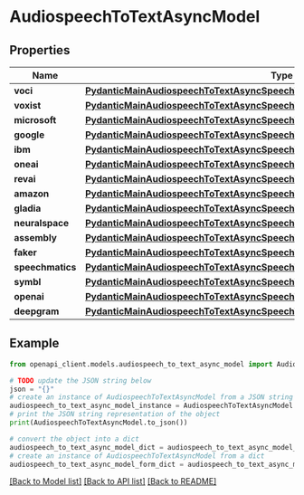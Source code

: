 # AudiospeechToTextAsyncModel


## Properties

Name | Type | Description | Notes
------------ | ------------- | ------------- | -------------
**voci** | [**PydanticMainAudiospeechToTextAsyncSpeechToTextAsyncDataClass94559364450848**](PydanticMainAudiospeechToTextAsyncSpeechToTextAsyncDataClass94559364450848.md) |  | [optional] 
**voxist** | [**PydanticMainAudiospeechToTextAsyncSpeechToTextAsyncDataClass94559364535872**](PydanticMainAudiospeechToTextAsyncSpeechToTextAsyncDataClass94559364535872.md) |  | [optional] 
**microsoft** | [**PydanticMainAudiospeechToTextAsyncSpeechToTextAsyncDataClass94559364729520**](PydanticMainAudiospeechToTextAsyncSpeechToTextAsyncDataClass94559364729520.md) |  | [optional] 
**google** | [**PydanticMainAudiospeechToTextAsyncSpeechToTextAsyncDataClass94559364731056**](PydanticMainAudiospeechToTextAsyncSpeechToTextAsyncDataClass94559364731056.md) |  | [optional] 
**ibm** | [**PydanticMainAudiospeechToTextAsyncSpeechToTextAsyncDataClass94559364750544**](PydanticMainAudiospeechToTextAsyncSpeechToTextAsyncDataClass94559364750544.md) |  | [optional] 
**oneai** | [**PydanticMainAudiospeechToTextAsyncSpeechToTextAsyncDataClass94559364560944**](PydanticMainAudiospeechToTextAsyncSpeechToTextAsyncDataClass94559364560944.md) |  | [optional] 
**revai** | [**PydanticMainAudiospeechToTextAsyncSpeechToTextAsyncDataClass94559364564128**](PydanticMainAudiospeechToTextAsyncSpeechToTextAsyncDataClass94559364564128.md) |  | [optional] 
**amazon** | [**PydanticMainAudiospeechToTextAsyncSpeechToTextAsyncDataClass94559359459904**](PydanticMainAudiospeechToTextAsyncSpeechToTextAsyncDataClass94559359459904.md) |  | [optional] 
**gladia** | [**PydanticMainAudiospeechToTextAsyncSpeechToTextAsyncDataClass94559364530464**](PydanticMainAudiospeechToTextAsyncSpeechToTextAsyncDataClass94559364530464.md) |  | [optional] 
**neuralspace** | [**PydanticMainAudiospeechToTextAsyncSpeechToTextAsyncDataClass94559364784560**](PydanticMainAudiospeechToTextAsyncSpeechToTextAsyncDataClass94559364784560.md) |  | [optional] 
**assembly** | [**PydanticMainAudiospeechToTextAsyncSpeechToTextAsyncDataClass94559359160800**](PydanticMainAudiospeechToTextAsyncSpeechToTextAsyncDataClass94559359160800.md) |  | [optional] 
**faker** | [**PydanticMainAudiospeechToTextAsyncSpeechToTextAsyncDataClass94559364816480**](PydanticMainAudiospeechToTextAsyncSpeechToTextAsyncDataClass94559364816480.md) |  | [optional] 
**speechmatics** | [**PydanticMainAudiospeechToTextAsyncSpeechToTextAsyncDataClass94559364615936**](PydanticMainAudiospeechToTextAsyncSpeechToTextAsyncDataClass94559364615936.md) |  | [optional] 
**symbl** | [**PydanticMainAudiospeechToTextAsyncSpeechToTextAsyncDataClass94559364619824**](PydanticMainAudiospeechToTextAsyncSpeechToTextAsyncDataClass94559364619824.md) |  | [optional] 
**openai** | [**PydanticMainAudiospeechToTextAsyncSpeechToTextAsyncDataClass94559364720768**](PydanticMainAudiospeechToTextAsyncSpeechToTextAsyncDataClass94559364720768.md) |  | [optional] 
**deepgram** | [**PydanticMainAudiospeechToTextAsyncSpeechToTextAsyncDataClass94559364772304**](PydanticMainAudiospeechToTextAsyncSpeechToTextAsyncDataClass94559364772304.md) |  | [optional] 

## Example

```python
from openapi_client.models.audiospeech_to_text_async_model import AudiospeechToTextAsyncModel

# TODO update the JSON string below
json = "{}"
# create an instance of AudiospeechToTextAsyncModel from a JSON string
audiospeech_to_text_async_model_instance = AudiospeechToTextAsyncModel.from_json(json)
# print the JSON string representation of the object
print(AudiospeechToTextAsyncModel.to_json())

# convert the object into a dict
audiospeech_to_text_async_model_dict = audiospeech_to_text_async_model_instance.to_dict()
# create an instance of AudiospeechToTextAsyncModel from a dict
audiospeech_to_text_async_model_form_dict = audiospeech_to_text_async_model.from_dict(audiospeech_to_text_async_model_dict)
```
[[Back to Model list]](../README.md#documentation-for-models) [[Back to API list]](../README.md#documentation-for-api-endpoints) [[Back to README]](../README.md)


